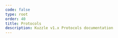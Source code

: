```yaml
---
code: false
type: root
order: 40
title: Protocols
description: Kuzzle v1.x Protocols documentation
---
```

